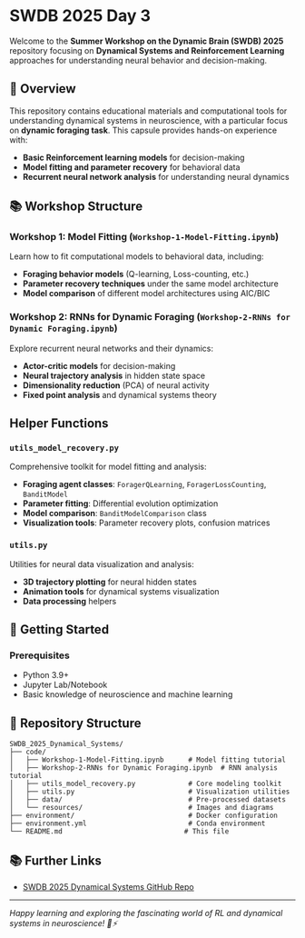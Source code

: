 # SWDB 2025 Day 3

Welcome to the **Summer Workshop on the Dynamic Brain (SWDB) 2025** repository focusing on **Dynamical Systems and Reinforcement Learning** approaches for understanding neural behavior and decision-making.

## 🎯 Overview

This repository contains educational materials and computational tools for understanding dynamical systems in neuroscience, with a particular focus on **dynamic foraging task**. This capsule provides hands-on experience with:

- **Basic Reinforcement learning models** for decision-making
- **Model fitting and parameter recovery** for behavioral data
- **Recurrent neural network analysis** for understanding neural dynamics

## 📚 Workshop Structure

### Workshop 1: Model Fitting (`Workshop-1-Model-Fitting.ipynb`)
Learn how to fit computational models to behavioral data, including:
- **Foraging behavior models** (Q-learning, Loss-counting, etc.)
- **Parameter recovery techniques** under the same model architecture
- **Model comparison** of different model architectures using AIC/BIC

### Workshop 2: RNNs for Dynamic Foraging (`Workshop-2-RNNs for Dynamic Foraging.ipynb`)
Explore recurrent neural networks and their dynamics:
- **Actor-critic models** for decision-making
- **Neural trajectory analysis** in hidden state space
- **Dimensionality reduction** (PCA) of neural activity
- **Fixed point analysis** and dynamical systems theory

## Helper Functions

### `utils_model_recovery.py`
Comprehensive toolkit for model fitting and analysis:
- **Foraging agent classes**: `ForagerQLearning`, `ForagerLossCounting`, `BanditModel`
- **Parameter fitting**: Differential evolution optimization
- **Model comparison**: `BanditModelComparison` class
- **Visualization tools**: Parameter recovery plots, confusion matrices

### `utils.py`
Utilities for neural data visualization and analysis:
- **3D trajectory plotting** for neural hidden states
- **Animation tools** for dynamical systems visualization
- **Data processing** helpers

## 🚀 Getting Started

### Prerequisites
- Python 3.9+
- Jupyter Lab/Notebook
- Basic knowledge of neuroscience and machine learning


## 📁 Repository Structure

```
SWDB_2025_Dynamical_Systems/
├── code/
│   ├── Workshop-1-Model-Fitting.ipynb      # Model fitting tutorial
│   ├── Workshop-2-RNNs for Dynamic Foraging.ipynb  # RNN analysis tutorial
│   ├── utils_model_recovery.py             # Core modeling toolkit
│   ├── utils.py                            # Visualization utilities
│   ├── data/                               # Pre-processed datasets
│   └── resources/                          # Images and diagrams
├── environment/                            # Docker configuration
├── environment.yml                         # Conda environment
└── README.md                              # This file
```

## 📚 Further Links
- [SWDB 2025 Dynamical Systems GitHub Repo](https://github.com/AllenSWDB/SWDB_2025_Dynamical_Systems)

---

*Happy learning and exploring the fascinating world of RL and dynamical systems in neuroscience! 🧠⚡*